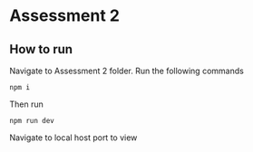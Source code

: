 # Assessment 2

## How to run

Navigate to Assessment 2 folder.
Run the following commands

```
npm i
```

Then run

```
npm run dev
```

Navigate to local host port to view
